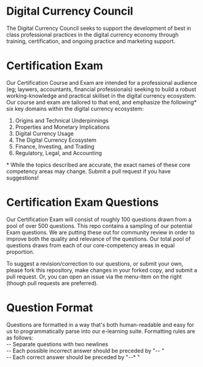 # Digital Currency Council  

The Digital Currency Council seeks to support the development of best in class professional practices in the digital currency economy through training, certification, and ongoing practice and marketing support.

# Certification Exam

Our Certification Course and Exam are intended for a professional audience (eg; laywers, accountants, financial professionals) seeking to build a robust working-knowledge and practical skillset in the digital currency ecosystem. Our course and exam are tailored to that end, and emphasize the following* six key domains within the digital currency ecosystem:

1) Origins and Technical Underpinnings  
2) Properties and Monetary Implications  
3) Digital Currency Usage  
4) The Digital Currency Ecosystem  
5) Finance, Investing, and Trading  
6) Regulatory, Legal, and Accounting  

\* While the topics described are accurate, the exact names of these core competency areas may change. Submit a pull request if you have suggestions!

# Certification Exam Questions

Our Certification Exam will consist of roughly 100 questions drawn from a pool of over 500 questions. This repo contains a sampling of our potential Exam questions. We are putting these out for community review in order to improve both the quality and relevance of the questions. Our total pool of questions draws from each of our core-competency areas in equal proportion. 

To suggest a revision/correction to our questions, or submit your own, please fork this repository, make changes in your forked copy, and submit a pull request. Or, you can open an issue via the menu-item on the right (though pull requests are preferred).

# Question Format

Questions are formatted in a way that's both human-readable and easy for us to programmatically parse into our e-learning suite. Formatting rules are as follows:  
-- Separate questions with two newlines  
-- Each possible incorrect answer should be preceded by "-- "  
-- Each correct answer should be preceded by "--* "  
